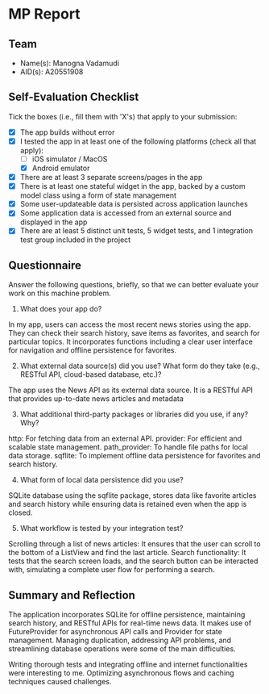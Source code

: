 # MP Report

## Team

- Name(s): Manogna Vadamudi
- AID(s): A20551908

## Self-Evaluation Checklist

Tick the boxes (i.e., fill them with 'X's) that apply to your submission:

- [X] The app builds without error
- [X] I tested the app in at least one of the following platforms (check all that apply):
  - [ ] iOS simulator / MacOS
  - [X] Android emulator
- [X] There are at least 3 separate screens/pages in the app
- [X] There is at least one stateful widget in the app, backed by a custom model class using a form of state management
- [X] Some user-updateable data is persisted across application launches
- [X] Some application data is accessed from an external source and displayed in the app
- [X] There are at least 5 distinct unit tests, 5 widget tests, and 1 integration test group included in the project

## Questionnaire

Answer the following questions, briefly, so that we can better evaluate your work on this machine problem.

1. What does your app do?

In my app, users can access the most recent news stories using the app. They can check their search history, save items as favorites, and search for particular topics. It incorporates functions including a clear user interface for navigation and offline persistence for favorites.

2. What external data source(s) did you use? What form do they take (e.g., RESTful API, cloud-based database, etc.)?

The app uses the News API as its external data source. It is a RESTful API that provides up-to-date news articles and metadata

3. What additional third-party packages or libraries did you use, if any? Why?

http: For fetching data from an external API.
provider: For efficient and scalable state management.
path_provider: To handle file paths for local data storage.
sqflite: To implement offline data persistence for favorites and search history.

4. What form of local data persistence did you use?

SQLite database using the sqflite package, stores data like favorite articles and search history while ensuring data is retained even when the app is closed.

5. What workflow is tested by your integration test?

Scrolling through a list of news articles: It ensures that the user can scroll to the bottom of a ListView and find the last article.
Search functionality: It tests that the search screen loads, and the search button can be interacted with, simulating a complete user flow for performing a search.

## Summary and Reflection

The application incorporates SQLite for offline persistence, maintaining search history, and RESTful APIs for real-time news data. It makes use of FutureProvider for asynchronous API calls and Provider for state management. Managing duplication, addressing API problems, and streamlining database operations were some of the main difficulties.

Writing thorough tests and integrating offline and internet functionalities were interesting to me. Optimizing asynchronous flows and caching techniques caused challenges.